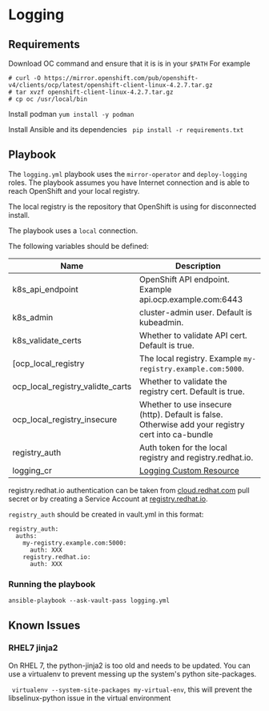 # Logging

## Requirements

Download OC command and ensure that it is is in your `$PATH` For example
```
# curl -O https://mirror.openshift.com/pub/openshift-v4/clients/ocp/latest/openshift-client-linux-4.2.7.tar.gz
# tar xvzf openshift-client-linux-4.2.7.tar.gz
# cp oc /usr/local/bin
```
Install podman
``` yum install -y podman ```

Install Ansible and its dependencies
``` pip install -r requirements.txt```

## Playbook

The `logging.yml` playbook uses the `mirror-operator` and `deploy-logging` roles. The playbook assumes you have Internet connection and is able to reach OpenShift and your local registry. 

The local registry is the repository that OpenShift is using for disconnected install. 

The playbook uses a `local` connection. 

The following variables should be defined:

| Name | Description |
| -- | -- |
| k8s_api_endpoint | OpenShift API endpoint. Example api.ocp.example.com:6443|
| k8s_admin  | cluster-admin user. Default is kubeadmin. |
| k8s_validate_certs | Whether to validate API cert. Default is true. |
[ocp_local_registry | The local registry. Example `my-registry.example.com:5000`. |
|ocp_local_registry_validte_carts | Whether to validate the registry cert. Default is true. |
|ocp_local_registry_insecure | Whether to use insecure (http). Default is false. Otherwise add your registry cert into ca-bundle | 
| registry_auth| Auth token for the local registry and registry.redhat.io. |
| logging_cr | [Logging Custom Resource](https://docs.openshift.com/container-platform/4.2/logging/cluster-logging-deploying.html) |

registry.redhat.io authentication can be taken from [cloud.redhat.com](https://cloud.redhat.com) pull secret or by creating a Service Account at [registry.redhat.io](https://registry.redhat.io).

`registry_auth` should be created in vault.yml in this format:
```
registry_auth:
  auths:
    my-registry.example.com:5000: 
      auth: XXX
    registry.redhat.io:
      auth: XXX
```
### Running the playbook
```ansible-playbook --ask-vault-pass logging.yml ```

## Known Issues
### RHEL7 jinja2
On RHEL 7, the python-jinja2 is too old and needs to be updated. You can use a virtualenv to prevent messing up the system's python site-packages.  

``` virtualenv --system-site-packages my-virtual-env```, this will prevent the  libselinux-python issue in the virtual environment

